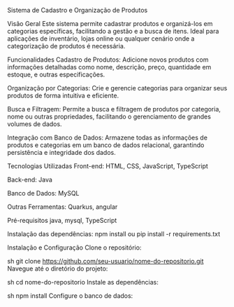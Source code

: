 Sistema de Cadastro e Organização de Produtos

Visão Geral
Este sistema permite cadastrar produtos e organizá-los em categorias específicas, facilitando a gestão e a busca de itens. Ideal para aplicações de inventário, lojas online ou qualquer cenário onde a categorização de produtos é necessária.

Funcionalidades
Cadastro de Produtos: Adicione novos produtos com informações detalhadas como nome, descrição, preço, quantidade em estoque, e outras especificações.

Organização por Categorias: Crie e gerencie categorias para organizar seus produtos de forma intuitiva e eficiente.

Busca e Filtragem: Permite a busca e filtragem de produtos por categoria, nome ou outras propriedades, facilitando o gerenciamento de grandes volumes de dados.

Integração com Banco de Dados: Armazene todas as informações de produtos e categorias em um banco de dados relacional, garantindo persistência e integridade dos dados.

Tecnologias Utilizadas
Front-end: HTML, CSS, JavaScript, TypeScript

Back-end: Java

Banco de Dados: MySQL

Outras Ferramentas: Quarkus, angular

Pré-requisitos
java, mysql, TypeScript

Instalação das dependências: npm install ou pip install -r requirements.txt

Instalação e Configuração
Clone o repositório:

sh
git clone https://github.com/seu-usuario/nome-do-repositorio.git
Navegue até o diretório do projeto:

sh
cd nome-do-repositorio
Instale as dependências:

sh
npm install
Configure o banco de dados:
